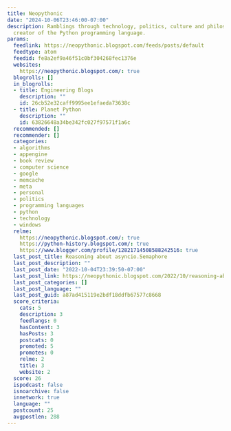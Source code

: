 ```yaml
---
title: Neopythonic
date: "2024-10-06T23:46:00-07:00"
description: Ramblings through technology, politics, culture and philosophy by the
  creator of the Python programming language.
params:
  feedlink: https://neopythonic.blogspot.com/feeds/posts/default
  feedtype: atom
  feedid: fe8a2ef9a46f51c0bf304268fec1376e
  websites:
    https://neopythonic.blogspot.com/: true
  blogrolls: []
  in_blogrolls:
  - title: Engineering Blogs
    description: ""
    id: 26cb52e32caff9995ee1efaeda73638c
  - title: Planet Python
    description: ""
    id: 63826648a34be342fc027f97571f1a6c
  recommended: []
  recommender: []
  categories:
  - algorithms
  - appengine
  - book review
  - computer science
  - google
  - memcache
  - meta
  - personal
  - politics
  - programming languages
  - python
  - technology
  - windows
  relme:
    https://neopythonic.blogspot.com/: true
    https://python-history.blogspot.com/: true
    https://www.blogger.com/profile/12821714508588242516: true
  last_post_title: Reasoning about asyncio.Semaphore
  last_post_description: ""
  last_post_date: "2022-10-04T23:39:50-07:00"
  last_post_link: https://neopythonic.blogspot.com/2022/10/reasoning-about-asynciosemaphore.html
  last_post_categories: []
  last_post_language: ""
  last_post_guid: a87ad415119e2bdf18ddfb67577c8668
  score_criteria:
    cats: 5
    description: 3
    feedlangs: 0
    hasContent: 3
    hasPosts: 3
    postcats: 0
    promoted: 5
    promotes: 0
    relme: 2
    title: 3
    website: 2
  score: 26
  ispodcast: false
  isnoarchive: false
  innetwork: true
  language: ""
  postcount: 25
  avgpostlen: 288
---
```

